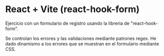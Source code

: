 # React + Vite (react-hook-form)

Ejercicio con un formulario de registro usando la libreria de "react-hook-form".

Se controlan los errores y las validaciones mediante patrones regex. He dado dinamismo a los errores que se muestran en el formulario mediante CSS.